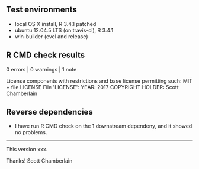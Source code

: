## Test environments

* local OS X install, R 3.4.1 patched
* ubuntu 12.04.5 LTS (on travis-ci), R 3.4.1
* win-builder (evel and release)

## R CMD check results

0 errors | 0 warnings | 1 note

License components with restrictions and base license permitting such:
   MIT + file LICENSE
 File 'LICENSE':
   YEAR: 2017
   COPYRIGHT HOLDER: Scott Chamberlain

## Reverse dependencies

* I have run R CMD check on the 1 downstream dependeny, and 
it showed no problems.

---

This version xxx.

Thanks! 
Scott Chamberlain
